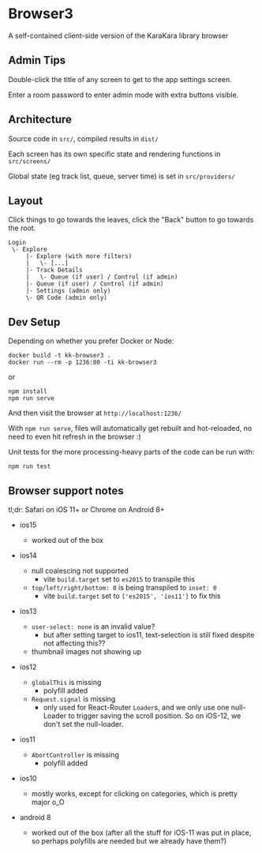 # Browser3

A self-contained client-side version of the KaraKara library browser

## Admin Tips

Double-click the title of any screen to get to the app settings screen.

Enter a room password to enter admin mode with extra buttons visible.

## Architecture

Source code in `src/`, compiled results in `dist/`

Each screen has its own specific state and rendering functions in `src/screens/`

Global state (eg track list, queue, server time) is set in `src/providers/`

## Layout

Click things to go towards the leaves, click the "Back" button to go towards
the root.

```
Login
 \- Explore
     |- Explore (with more filters)
     |   \- [...]
     |- Track Details
     |   \- Queue (if user) / Control (if admin)
     |- Queue (if user) / Control (if admin)
     |- Settings (admin only)
     \- QR Code (admin only)

```

## Dev Setup

Depending on whether you prefer Docker or Node:

```
docker build -t kk-browser3 .
docker run --rm -p 1236:80 -ti kk-browser3
```

or

```
npm install
npm run serve
```

And then visit the browser at `http://localhost:1236/`

With `npm run serve`, files will automatically get rebuilt and
hot-reloaded, no need to even hit refresh in the browser :)

Unit tests for the more processing-heavy parts of the code can
be run with:

```
npm run test
```

## Browser support notes

tl;dr: Safari on iOS 11+ or Chrome on Android 8+

- ios15
    - worked out of the box
- ios14
    - null coalescing not supported
        - vite `build.target` set to `es2015` to transpile this
    - `top/left/right/bottom: 0` is being transpiled to `inset: 0`
        - vite `build.target` set to `['es2015', 'ios11']` to fix this
- ios13
    - `user-select: none` is an invalid value?
        - but after setting target to ios11, text-selection is still fixed despite not affecting this??
    - thumbnail images not showing up
- ios12
    - `globalThis` is missing
        - polyfill added
    - `Request.signal` is missing
        - only used for React-Router `Loader`s, and we only use one null-Loader to trigger saving the scroll position. So on iOS-12, we don't set the null-loader.
- ios11
    - `AbortController` is missing
        - polyfill added
- ios10

    - mostly works, except for clicking on categories, which is pretty major o_O

- android 8
    - worked out of the box (after all the stuff for iOS-11 was put in place, so perhaps polyfills are needed but we already have them?)

